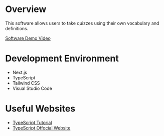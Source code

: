 # Overview

This software allows users to take quizzes using their own vocabulary and definitions.

[Software Demo Video](http://youtube.link.goes.here)

# Development Environment

- Next.js
- TypeScript
- Tailwind CSS
- Visual Studio Code

# Useful Websites

* [TypeScript Tutorial](https://youtu.be/SpwzRDUQ1GI?si=hHp9tJOP3a-tHMP9)
* [TypeScript Offocial Website](https://www.typescriptlang.org/)